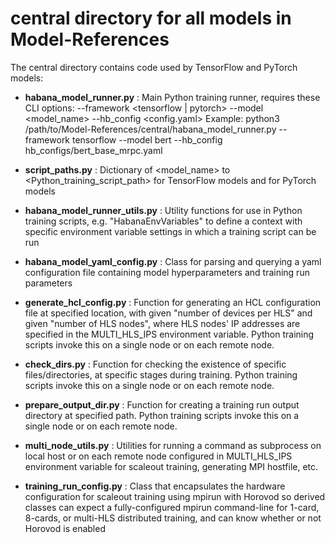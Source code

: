 # central directory for all models in Model-References

The central directory contains code used by TensorFlow and PyTorch models:

- **habana_model_runner.py** : Main Python training runner, requires these CLI options:
  --framework <tensorflow | pytorch>
  --model <model_name>
  --hb_config <config.yaml>
  Example: python3 /path/to/Model-References/central/habana_model_runner.py --framework tensorflow --model bert --hb_config hb_configs/bert_base_mrpc.yaml

- **script_paths.py** : Dictionary of <model_name> to <Python_training_script_path> for TensorFlow models and for PyTorch models

- **habana_model_runner_utils.py** : Utility functions for use in Python training scripts, e.g. "HabanaEnvVariables" to define a context with specific environment variable settings in which a training script can be run

- **habana_model_yaml_config.py** : Class for parsing and querying a yaml configuration file containing model hyperparameters and training run parameters

- **generate_hcl_config.py** : Function for generating an HCL configuration file at specified location, with given "number of devices per HLS" and given "number of HLS nodes", where HLS nodes' IP addresses are specified in the MULTI_HLS_IPS environment variable. Python training scripts invoke this on a single node or on each remote node.

- **check_dirs.py** : Function for checking the existence of specific files/directories, at specific stages during training. Python training scripts invoke this on a single node or on each remote node.

- **prepare_output_dir.py** : Function for creating a training run output directory at specified path. Python training scripts invoke this on a single node or on each remote node.

- **multi_node_utils.py** : Utilities for running a command as subprocess on local host or on each remote node configured in MULTI_HLS_IPS environment variable for scaleout training, generating MPI hostfile, etc.

- **training_run_config.py** : Class that encapsulates the hardware configuration for scaleout training using mpirun with Horovod so derived classes can expect a fully-configured mpirun command-line for 1-card, 8-cards, or multi-HLS distributed training, and can know whether or not Horovod is enabled
